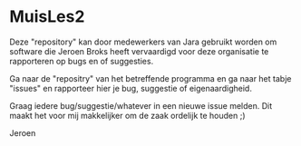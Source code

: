 # MuisLes2



Deze "repository" kan door medewerkers van Jara gebruikt worden om software die Jeroen Broks heeft vervaardigd voor deze organisatie te rapporteren op bugs en of suggesties. 

Ga naar de "repositry" van het betreffende programma en ga naar het tabje "issues" en rapporteer hier je bug, suggestie of eigenaardigheid.

Graag iedere bug/suggestie/whatever in een nieuwe issue melden. Dit maakt het voor mij makkelijker om de zaak ordelijk te houden ;)

Jeroen
